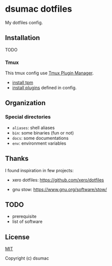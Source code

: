 # dsumac dotfiles 

My dotfiles config.

## Installation

TODO

### Tmux
This tmux config use [Tmux Plugin Manager](https://github.com/tmux-plugins/tpm).
- [install tpm](https://github.com/tmux-plugins/tpm#installation)
- [install plugins](https://github.com/tmux-plugins/tpm#installing-plugins) defined in config.

## Organization

### Special directories

- `aliases`: shell aliases
- `bin`: some binaries (fun or not)
- `docs`: some documentations
- `env`: environment variables

## Thanks

I found inspiration in few projects:
 
- xero dotfiles:
https://github.com/xero/dotfiles

- gnu stow:
https://www.gnu.org/software/stow/

## TODO
- prerequisite
- list of software

## License

[MIT](http://opensource.org/licenses/MIT)

Copyright (c) dsumac

